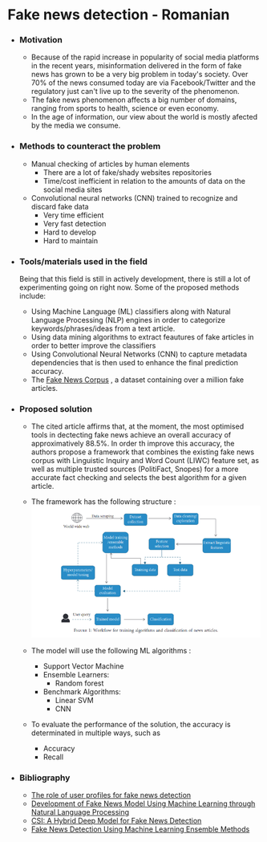 # Fake news detection - Romanian

* ###   Motivation
  * Because of the rapid increase in popularity of social media platforms in the recent years, misinformation
delivered in the form of fake news has grown to be a very big problem in today's society. Over 70% of the news
consumed today are via Facebook/Twitter and the regulatory just can't live up to the severity of the phenomenon.
  * The fake news phenomenon affects a big number of domains, ranging from  sports to health, science or
even economy.
  * In the age of information, our view about the world is mostly afected by the media we consume.

* ### Methods to counteract the problem
  * Manual checking of articles by human elements
    * There are a lot of fake/shady websites repositories
    * Time/cost inefficient in relation to the amounts of data on the social media sites
  * Convolutional neural networks (CNN) trained to recognize and discard fake data
    * Very time efficient
    * Very fast detection
    * Hard to develop
    * Hard to maintain

* ### Tools/materials used in the field
   Being that this field is still in actively development, there is still a lot of experimenting going on
right now. Some of the proposed methods include:
  * Using Machine Language (ML) classifiers along with Natural Language Processing (NLP) engines in order to
  categorize keywords/phrases/ideas from a text article.
  * Using data mining algorithms to extract feautures of fake articles in order to better improve the classifiers
  * Using Convolutional Neural Networks (CNN) to capture metadata dependencies that is then used to enhance the
final prediction accuracy.
  * The [Fake News Corpus](https://github.com/several27/FakeNewsCorpus ) , a dataset containing over a million fake articles.
* ### Proposed solution
  * The cited article affirms that, at the moment, the most optimised tools in dectecting fake news achieve an overall accuracy
  of approximatively 88.5%. In order th improve this accuracy, the authors propose a framework that combines
  the existing fake news corpus with Linguistic Inquiry and Word Count (LIWC) feature set, as well as multiple trusted sources (PolitiFact, Snopes)
  for a more accurate fact checking and selects the best algorithm for a given article.

  *  The framework has the following structure :
  ![Fig1](./fig1.png)

  *  The model will use the following ML algorithms :
     * Support Vector Machine
     * Ensemble Learners:
       * Random forest
     * Benchmark Algorithms:
       * Linear SVM
       * CNN
  * To evaluate the performance of the solution, the accuracy is determinated in multiple ways, such as
      * Accuracy
      * Recall

* ### Bibliography
    * [The role of user profiles for fake news detection](https://dl.acm.org/doi/abs/10.1145/3341161.3342927)
    * [Development of Fake News Model Using Machine Learning through Natural Language Processing](https://publications.waset.org/10011624/development-of-fake-news-model-using-machine-learning-through-natural-language-processing)
    * [CSI: A Hybrid Deep Model for Fake News Detection](https://dl.acm.org/doi/abs/10.1145/3132847.3132877)
    * [Fake News Detection Using Machine Learning Ensemble Methods](https://www.hindawi.com/journals/complexity/2020/8885861/)

